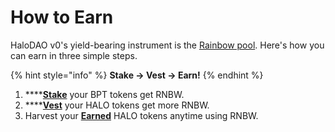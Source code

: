 # How to Earn

HaloDAO v0's yield-bearing instrument is the [Rainbow pool](how-to-vest-dessert-pool/). Here's how you can earn in three simple steps.   

{% hint style="info" %}
**Stake → Vest → Earn!**
{% endhint %}

1. \*\*\*\*[**Stake**](how-to-farm.md) your BPT tokens get RNBW. 
2. \*\*\*\*[**Vest**](how-to-vest-dessert-pool/) your HALO tokens get more RNBW.
3. Harvest your [**Earned**](how-to-vest-dessert-pool/how-to-claim-harvest.md) HALO tokens anytime using RNBW.  


